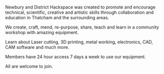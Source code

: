 Newbury and District Hackspace was created to promote and encourage technical, scientific, creative and artistic skills through collaboration and education in Thatcham and the surrounding areas.

We create, craft, mend, re-purpose, share, teach and learn in a community workshop with amazing equipment.

Learn about Laser cutting, 3D printing, metal working, electronics, CAD, CAM software and much more.

Members have 24 hour access 7 days a week to use our equipment.

All are welcome to join.
